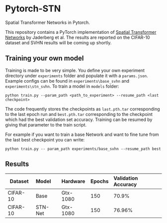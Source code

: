 # Pytorch-STN
Spatial Transformer Networks in Pytorch.


This repository contains a PyTorch implementation of [Spatial Transformer Networks](https://arxiv.org/abs/1506.02025) by Jaderberg
et al. The results are reported on the CIFAR-10 dataset and SVHN results will be coming up shortly. 



## Training your own model 

Training is made to be very simple. You define your own experiment directory under `experiments` folder and populate it with a 
`params.json`. Example configs can be found in `experiments\base_svhn` and `experiments\stn_svhn`. To train a model in `models`
folder:

```
python train.py --param_path <path_to_experiment> --resume_path <last checkpoint> 
```

The code frequently stores the checkpoints as `last.pth.tar` corresponding to the last epoch run and `best.pth.tar` corresponding 
to the checkpoint which had the best validation set accuracy. Training can be resumed by giving that parameter to the train script. 

For example if you want to train a base Network and want to fine tune from the last best checkpoint you can write:

```
python train.py -- param_path experiments/base_svhn --resume_path best
```

## Results 


|Dataset| Model|Hardware | Epochs | Validation Accuracy | 
|-----| :-------| :--------| :-------|:-------|
|CIFAR-10 | Base | Gtx-1080 | 150 | 70.9% |
|CIFAR-10 | STN-Net| Gtx-1080 | 150 | 76.96% |
